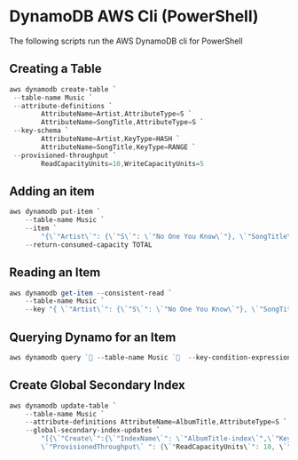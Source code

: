 # DynamoDB AWS Cli (PowerShell)

The following scripts run the AWS DynamoDB cli for PowerShell

## Creating a Table

```powershell
aws dynamodb create-table `
 --table-name Music `
 --attribute-definitions `
        AttributeName=Artist,AttributeType=S `
        AttributeName=SongTitle,AttributeType=S `
 --key-schema `
        AttributeName=Artist,KeyType=HASH `
        AttributeName=SongTitle,KeyType=RANGE `
 --provisioned-throughput `
        ReadCapacityUnits=10,WriteCapacityUnits=5
```

## Adding an item

```powershell
aws dynamodb put-item `
    --table-name Music `
    --item `
        "{\`"Artist\`": {\`"S\`": \`"No One You Know\`"}, \`"SongTitle\`": {\`"S\`": \`"Call Me Today\`"}, \`"AlbumTitle\`": {\`"S\`": \`"Somewhat Famous\`"}}" `
    --return-consumed-capacity TOTAL 
```

## Reading an Item

```powershell
aws dynamodb get-item --consistent-read `
    --table-name Music `
    --key "{ \`"Artist\`": {\`"S\`": \`"No One You Know\`"}, \`"SongTitle\`": {\`"S\`": \`"Call Me Today\`"}}”
```

## Querying Dynamo for an Item

```powershell
aws dynamodb query ` --table-name Music `  --key-condition-expression "Artist = :name" ` --expression-attribute-values  "{ \`":name\`":{\`"S\`":\`"No One You Know\`"}}"
```

## Create Global Secondary Index

```powershell
aws dynamodb update-table `
    --table-name Music `
    --attribute-definitions AttributeName=AlbumTitle,AttributeType=S `
    --global-secondary-index-updates `
        "[{\`"Create\`":{\`"IndexName\`": \`"AlbumTitle-index\`",\`"KeySchema\`":[{\`"AttributeName\`":\`"AlbumTitle\`",\`"KeyType\`":\`"HASH\`"}], `
        \`"ProvisionedThroughput\` ": {\`"ReadCapacityUnits\`": 10, \`"WriteCapacityUnits\`": 5      },\`"Projection\`":{\`"ProjectionType\`":\`"ALL\`"}}}]"
```
